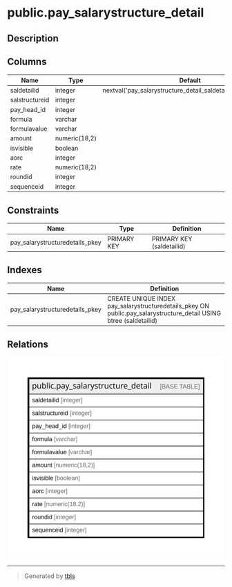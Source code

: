 # public.pay_salarystructure_detail

## Description

## Columns

| Name | Type | Default | Nullable | Children | Parents | Comment |
| ---- | ---- | ------- | -------- | -------- | ------- | ------- |
| saldetailid | integer | nextval('pay_salarystructure_detail_saldetailid_seq'::regclass) | false |  |  |  |
| salstructureid | integer |  | true |  |  |  |
| pay_head_id | integer |  | true |  |  |  |
| formula | varchar |  | true |  |  |  |
| formulavalue | varchar |  | true |  |  |  |
| amount | numeric(18,2) |  | true |  |  |  |
| isvisible | boolean |  | true |  |  |  |
| aorc | integer |  | true |  |  |  |
| rate | numeric(18,2) |  | true |  |  |  |
| roundid | integer |  | true |  |  |  |
| sequenceid | integer |  | true |  |  |  |

## Constraints

| Name | Type | Definition |
| ---- | ---- | ---------- |
| pay_salarystructuredetails_pkey | PRIMARY KEY | PRIMARY KEY (saldetailid) |

## Indexes

| Name | Definition |
| ---- | ---------- |
| pay_salarystructuredetails_pkey | CREATE UNIQUE INDEX pay_salarystructuredetails_pkey ON public.pay_salarystructure_detail USING btree (saldetailid) |

## Relations

![er](public.pay_salarystructure_detail.svg)

---

> Generated by [tbls](https://github.com/k1LoW/tbls)
